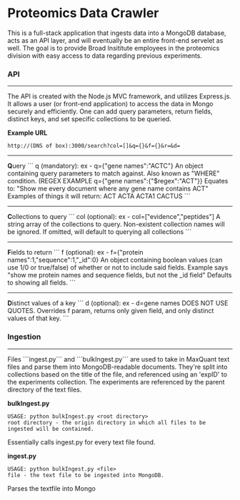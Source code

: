 <h1>Proteomics Data Crawler</h1>

This is a full-stack application that ingests data into a MongoDB database, acts as an API layer, 
and will eventually be an entire front-end servelet as well. The goal is to provide Broad Insititute 
employees in the proteomics division with easy access to data regarding previous experiments.

<h3>API</h3>
<hr>
The API is created with the Node.js MVC framework, and utilizes Express.js. It allows a user (or front-end application) 
to access the data in Mongo securely and efficiently. One can add query parameters, return fields, distinct keys, 
and set specific collections to be queried.

<b>Example URL</b>

```http://(DNS of box):3000/search?col=[]&q={}&f={}&r=&d=```
<hr>
<b>Q</b>uery
```
q  (mandatory): ex - q={"gene names":"ACTC"}
                An object containing query parameters to match against. Also known as "WHERE" condition.
                (REGEX EXAMPLE
                q={"gene names":{"$regex":"ACT"}}
                Equates to: "Show me every document where any gene name contains ACT"
                Examples of things it will return: ACT ACTA ACTA1 CACTUS
```
<hr>
<b>C</b>ollections to query
```
col (optional): ex - col=["evidence","peptides"]
                A string array of the collections to query. Non-existent collection names will be ignored.
                If omitted, will default to querying all collections
```
<hr>
<b>F</b>ields to return
```
f   (optional): ex - f={"protein names":1,"sequence":1,"_id":0}
                An object containing boolean values (can use 1/0 or true/false) of whether or not to
                include said fields. Example says "show me protein names and sequence fields, but not the
                _id field" Defaults to showing all fields.
```
<hr>
<b>D</b>istinct values of a key
```
d   (optional): ex - d=gene names
                DOES NOT USE QUOTES. Overrides f param, returns only given field, and only distinct
                values of that key.
```



<h3>Ingestion</h3>
<hr>
Files ```ingest.py``` and ```bulkIngest.py``` are used to take in MaxQuant text files and parse them
into MongoDB-readable documents. They're split into collections based on the title of the file, and referenced
using an 'expID' to the experiments collection. The experiments are referenced by the parent directory of the
text files.

<b>bulkIngest.py</b>
```
USAGE: python bulkIngest.py <root directory>
root directory - the origin directory in which all files to be ingested will be contained.
```
Essentially calls ingest.py for every text file found.

<b>ingest.py</b>
```
USAGE: python bulkIngest.py <file>
file - the text file to be ingested into MongoDB.
```
Parses the textfile into Mongo
